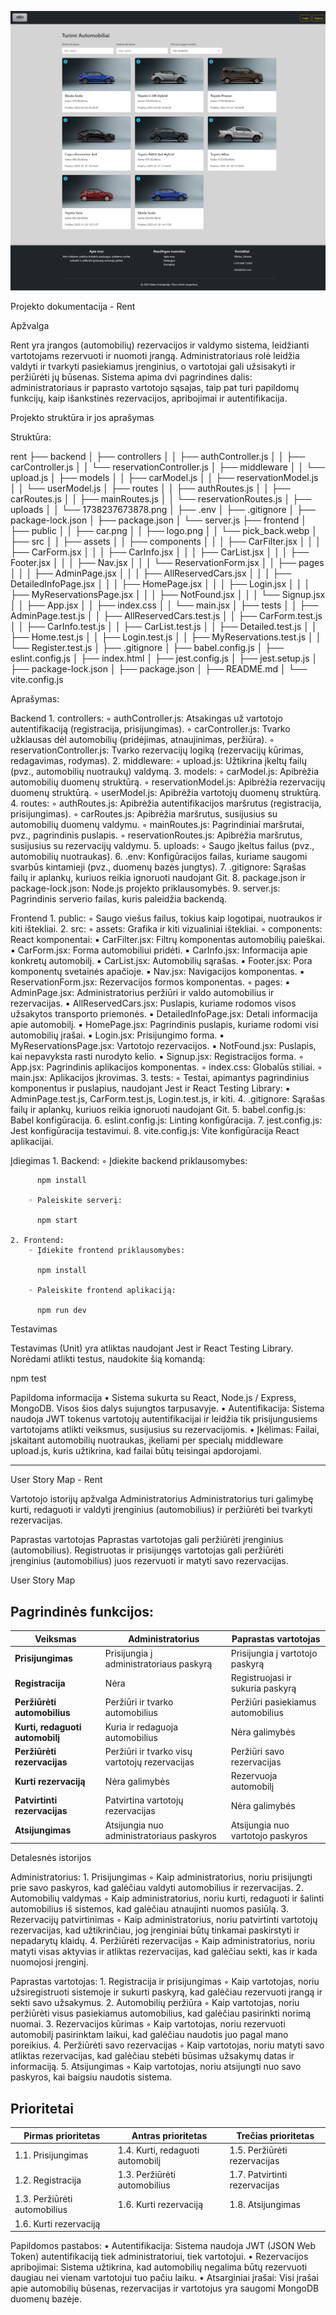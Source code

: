 ![Alt text](img/main.png)

Projekto dokumentacija - Rent

Apžvalga

Rent yra įrangos (automobilių) rezervacijos ir valdymo sistema, leidžianti vartotojams rezervuoti ir nuomoti įrangą. Administratoriaus rolė leidžia valdyti ir tvarkyti pasiekiamus įrenginius, o vartotojai gali užsisakyti ir peržiūrėti jų būsenas. Sistema apima dvi pagrindines dalis: administratoriaus ir paprasto vartotojo sąsajas, taip pat turi papildomų funkcijų, kaip išankstinės rezervacijos, apribojimai ir autentifikacija.

Projekto struktūra ir jos aprašymas

Struktūra:

rent
├── backend
│   ├── controllers
│   │   ├── authController.js
│   │   ├── carController.js
│   │   └── reservationController.js
│   ├── middleware
│   │   └── upload.js
│   ├── models
│   │   ├── carModel.js
│   │   ├── reservationModel.js
│   │   └── userModel.js
│   ├── routes
│   │   ├── authRoutes.js
│   │   ├── carRoutes.js
│   │   ├── mainRoutes.js
│   │   └── reservationRoutes.js
│   ├── uploads
│   │   └── 1738237673878.png
│   ├── .env
│   ├── .gitignore
│   ├── package-lock.json
│   ├── package.json
│   └── server.js
├── frontend
│   ├── public
│   │   ├── car.png
│   │   ├── logo.png
│   │   └── pick_back.webp
│   ├── src
│   │   ├── assets
│   │   ├── components
│   │   │   ├── CarFilter.jsx
│   │   │   ├── CarForm.jsx
│   │   │   ├── CarInfo.jsx
│   │   │   ├── CarList.jsx
│   │   │   ├── Footer.jsx
│   │   │   ├── Nav.jsx
│   │   │   └── ReservationForm.jsx
│   │   ├── pages
│   │   │   ├── AdminPage.jsx
│   │   │   ├── AllReservedCars.jsx
│   │   │   ├── DetailedInfoPage.jsx
│   │   │   ├── HomePage.jsx
│   │   │   ├── Login.jsx
│   │   │   ├── MyReservationsPage.jsx
│   │   │   ├── NotFound.jsx
│   │   │   └── Signup.jsx
│   │   ├── App.jsx
│   │   ├── index.css
│   │   └── main.jsx
│   ├── tests
│   │   ├── AdminPage.test.js
│   │   ├── AllReservedCars.test.js
│   │   ├── CarForm.test.js
│   │   ├── CarInfo.test.js
│   │   ├── CarList.test.js
│   │   ├── Detailed.test.js
│   │   ├── Home.test.js
│   │   ├── Login.test.js
│   │   ├── MyReservations.test.js
│   │   └── Register.test.js
│   ├── .gitignore
│   ├── babel.config.js
│   ├── eslint.config.js
│   ├── index.html
│   ├── jest.config.js
│   ├── jest.setup.js
│   ├── package-lock.json
│   ├── package.json
│   ├── README.md
│   └── vite.config.js


Aprašymas:

Backend
    1. controllers:
        ◦ authController.js: Atsakingas už vartotojo autentifikaciją (registracija, prisijungimas).
        ◦ carController.js: Tvarko užklausas dėl automobilių (pridėjimas, atnaujinimas, peržiūra).
        ◦ reservationController.js: Tvarko rezervacijų logiką (rezervacijų kūrimas, redagavimas, rodymas).
    2. middleware:
        ◦ upload.js: Užtikrina įkeltų failų (pvz., automobilių nuotraukų) valdymą.
    3. models:
        ◦ carModel.js: Apibrėžia automobilių duomenų struktūrą.
        ◦ reservationModel.js: Apibrėžia rezervacijų duomenų struktūrą.
        ◦ userModel.js: Apibrėžia vartotojų duomenų struktūrą.
    4. routes:
        ◦ authRoutes.js: Apibrėžia autentifikacijos maršrutus (registracija, prisijungimas).
        ◦ carRoutes.js: Apibrėžia maršrutus, susijusius su automobilių duomenų valdymu.
        ◦ mainRoutes.js: Pagrindiniai maršrutai, pvz., pagrindinis puslapis.
        ◦ reservationRoutes.js: Apibrėžia maršrutus, susijusius su rezervacijų valdymu.
    5. uploads:
        ◦ Saugo įkeltus failus (pvz., automobilių nuotraukas).
    6. .env: Konfigūracijos failas, kuriame saugomi svarbūs kintamieji (pvz., duomenų bazės jungtys).
    7. .gitignore: Sąrašas failų ir aplankų, kuriuos reikia ignoruoti naudojant Git.
    8. package.json ir package-lock.json: Node.js projekto priklausomybės.
    9. server.js: Pagrindinis serverio failas, kuris paleidžia backendą.

Frontend
    1. public:
        ◦ Saugo viešus failus, tokius kaip logotipai, nuotraukos ir kiti ištekliai.
    2. src:
        ◦ assets: Grafika ir kiti vizualiniai ištekliai.
        ◦ components: React komponentai:
            ▪ CarFilter.jsx: Filtrų komponentas automobilių paieškai.
            ▪ CarForm.jsx: Forma automobiliui pridėti.
            ▪ CarInfo.jsx: Informacija apie konkretų automobilį.
            ▪ CarList.jsx: Automobilių sąrašas.
            ▪ Footer.jsx: Pora komponentų svetainės apačioje.
            ▪ Nav.jsx: Navigacijos komponentas.
            ▪ ReservationForm.jsx: Rezervacijos formos komponentas.
        ◦ pages:
            ▪ AdminPage.jsx: Administratorius peržiūri ir valdo automobilius ir rezervacijas.
            ▪ AllReservedCars.jsx: Puslapis, kuriame rodomos visos užsakytos transporto priemonės.
            ▪ DetailedInfoPage.jsx: Detali informacija apie automobilį.
            ▪ HomePage.jsx: Pagrindinis puslapis, kuriame rodomi visi automobilių įrašai.
            ▪ Login.jsx: Prisijungimo forma.
            ▪ MyReservationsPage.jsx: Vartotojo rezervacijos.
            ▪ NotFound.jsx: Puslapis, kai nepavyksta rasti nurodyto kelio.
            ▪ Signup.jsx: Registracijos forma.
        ◦ App.jsx: Pagrindinis aplikacijos komponentas.
        ◦ index.css: Globalūs stiliai.
        ◦ main.jsx: Aplikacijos įkrovimas.
    3. tests:
        ◦ Testai, apimantys pagrindinius komponentus ir puslapius, naudojant Jest ir React Testing Library:
            ▪ AdminPage.test.js, CarForm.test.js, Login.test.js, ir kiti.
    4. .gitignore: Sąrašas failų ir aplankų, kuriuos reikia ignoruoti naudojant Git.
    5. babel.config.js: Babel konfigūracija.
    6. eslint.config.js: Linting konfigūracija.
    7. jest.config.js: Jest konfigūracija testavimui.
    8. vite.config.js: Vite konfigūracija React aplikacijai.


Įdiegimas
    1. Backend:
        ◦ Įdiekite backend priklausomybes:

          npm install

        ◦ Paleiskite serverį:

          npm start

    2. Frontend:
        ◦ Įdiekite frontend priklausomybes:

          npm install

        ◦ Paleiskite frontend aplikaciją:

          npm run dev

Testavimas

Testavimas (Unit) yra atliktas naudojant Jest ir React Testing Library. Norėdami atlikti testus, naudokite šią komandą:

npm test

Papildoma informacija
    • Sistema sukurta su React, Node.js / Express, MongoDB. Visos šios dalys sujungtos
      tarpusavyje.
    • Autentifikacija: Sistema naudoja JWT tokenus vartotojų autentifikacijai ir leidžia tik prisijungusiems vartotojams atlikti veiksmus, susijusius su rezervacijomis.
    • Įkėlimas: Failai, įskaitant automobilių nuotraukas, įkeliami per specialų middleware upload.js, kuris užtikrina, kad failai būtų teisingai apdorojami.

-----------------------------------------------------------------------------------------------------------------------

User Story Map - Rent

Vartotojo istorijų apžvalga
Administratorius
Administratorius turi galimybę kurti, redaguoti ir valdyti įrenginius (automobilius) ir peržiūrėti bei tvarkyti rezervacijas.

Paprastas vartotojas
Paprastas vartotojas gali peržiūrėti įrenginius (automobilius).
Registruotas ir prisijungęs vartotojas gali peržiūrėti įrenginius (automobilius) juos rezervuoti ir matyti savo rezervacijas.

User Story Map

## Pagrindinės funkcijos:

| Veiksmas                          | Administratorius                  | Paprastas vartotojas             |
|-----------------------------------|-----------------------------------|----------------------------------|
| **Prisijungimas**                 | Prisijungia į administratoriaus paskyrą | Prisijungia į vartotojo paskyrą      |
| **Registracija**                  | Nėra                                    | Registruojasi ir sukuria paskyrą    |
| **Peržiūrėti automobilius**       | Peržiūri ir tvarko automobilius        | Peržiūri pasiekiamus automobilius   |
| **Kurti, redaguoti automobilį**   | Kuria ir redaguoja automobilius        | Nėra galimybės                      |
| **Peržiūrėti rezervacijas**       | Peržiūri ir tvarko visų vartotojų rezervacijas | Peržiūri savo rezervacijas           |
| **Kurti rezervaciją**             | Nėra galimybės                        | Rezervuoja automobilį               |
| **Patvirtinti rezervacijas**      | Patvirtina vartotojų rezervacijas      | Nėra galimybės                      |
| **Atsijungimas**                  | Atsijungia nuo administratoriaus paskyros | Atsijungia nuo vartotojo paskyros    |

Detalesnės istorijos

Administratorius:
    1. Prisijungimas
        ◦ Kaip administratorius, noriu prisijungti prie savo paskyros, kad galėčiau valdyti automobilius ir rezervacijas.
    2. Automobilių valdymas
        ◦ Kaip administratorius, noriu kurti, redaguoti ir šalinti automobilius iš sistemos, kad galėčiau atnaujinti nuomos pasiūlą.
    3. Rezervacijų patvirtinimas
        ◦ Kaip administratorius, noriu patvirtinti vartotojų rezervacijas, kad užtikrinčiau, jog įrenginiai būtų tinkamai paskirstyti ir nepadarytų klaidų.
    4. Peržiūrėti rezervacijas
        ◦ Kaip administratorius, noriu matyti visas aktyvias ir atliktas rezervacijas, kad galėčiau sekti, kas ir kada nuomojosi įrenginį.

Paprastas vartotojas:
    1. Registracija ir prisijungimas
        ◦ Kaip vartotojas, noriu užsiregistruoti sistemoje ir sukurti paskyrą, kad galėčiau rezervuoti įrangą ir sekti savo užsakymus.
    2. Automobilių peržiūra
        ◦ Kaip vartotojas, noriu peržiūrėti visus pasiekiamus automobilius, kad galėčiau pasirinkti norimą nuomai.
    3. Rezervacijos kūrimas
        ◦ Kaip vartotojas, noriu rezervuoti automobilį pasirinktam laikui, kad galėčiau naudotis juo pagal mano poreikius.
    4. Peržiūrėti savo rezervacijas
        ◦ Kaip vartotojas, noriu matyti savo atliktas rezervacijas, kad galėčiau stebėti būsimas užsakymų datas ir informaciją.
    5. Atsijungimas
        ◦ Kaip vartotojas, noriu atsijungti nuo savo paskyros, kai baigsiu naudotis sistema.

## Prioritetai

| **Pirmas prioritetas**                | **Antras prioritetas**               | **Trečias prioritetas**               |
|---------------------------------------|--------------------------------------|---------------------------------------|
| 1.1. Prisijungimas                    | 1.4. Kurti, redaguoti automobilį     | 1.5. Peržiūrėti rezervacijas         |
| 1.2. Registracija                     | 1.3. Peržiūrėti automobilius        | 1.7. Patvirtinti rezervacijas        |
| 1.3. Peržiūrėti automobilius          | 1.6. Kurti rezervaciją              | 1.8. Atsijungimas                    |
| 1.6. Kurti rezervaciją                |                                      |                                       |

Papildomos pastabos:
    • Autentifikacija: Sistema naudoja JWT (JSON Web Token) autentifikaciją tiek administratoriui, tiek vartotojui.
    • Rezervacijos apribojimai: Sistema užtikrina, kad automobilių negalima būtų rezervuoti daugiau nei vienam vartotojui tuo pačiu laiku.
    • Atsarginiai įrašai: Visi įrašai apie automobilių būsenas, rezervacijas ir vartotojus yra saugomi MongoDB duomenų bazėje.   